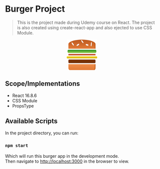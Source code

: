 # Burger Project 

> This is the project made during Udemy course on React.
> The project is also created using create-react-app and
> also ejected to use CSS Module.
<p align="center">
  <img width="100" height="100" src="https://github.com/teepobharu/burger-react-app/blob/master/src/assets/images/burger-logo.png">
</p>


## Scope/Implementations
  - React 16.8.6
  - CSS Module
  - PropsType

## Available Scripts
In the project directory, you can run:
### `npm start`

Which will run this burger app in the development mode.<br>
Then navigate to [http://localhost:3000](http://localhost:3000) in the browser to view.


